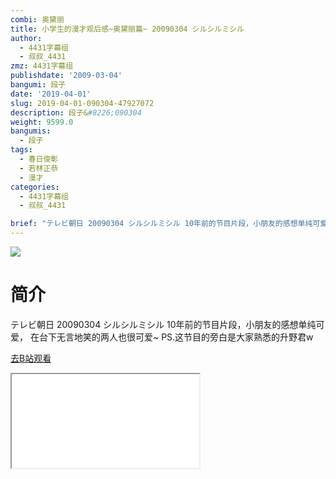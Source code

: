 ```yaml
---
combi: 奥黛丽
title: 小学生的漫才观后感~奥黛丽篇~ 20090304 シルシルミシル
author:
  - 4431字幕组
  - 叔叔_4431
zmz: 4431字幕组
publishdate: '2009-03-04'
bangumi: 段子
date: '2019-04-01'
slug: 2019-04-01-090304-47927072
description: 段子&#8226;090304
weight: 9599.0
bangumis:
  - 段子
tags:
  - 春日俊彰
  - 若林正恭
  - 漫才
categories:
  - 4431字幕组
  - 叔叔_4431

brief: "テレビ朝日 20090304 シルシルミシル 10年前的节目片段，小朋友的感想单纯可爱， 在台下无言地笑的两人也很可爱~ PS.这节目的旁白是大家熟悉的升野君w"
---
```

![](https://raw.githubusercontent.com/tcgriffith/owaraisite/master/static/tmpimg/XvijJWk.jpg)
# 简介  
テレビ朝日 20090304 シルシルミシル
10年前的节目片段，小朋友的感想单纯可爱，
在台下无言地笑的两人也很可爱~
PS.这节目的旁白是大家熟悉的升野君w  

[去B站观看](https://www.bilibili.com/video/av47927072/)
<div class ="resp-container"><iframe class="testiframe" src="//player.bilibili.com/player.html?aid=47927072"", scrolling="no", allowfullscreen="true" > </iframe></div> 
